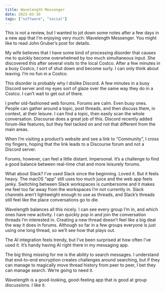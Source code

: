 ```yaml
---
title: Wavelength Messenger
date: 2023-03-30
tags: ["software", "social"]
---
```



This is not a review, but I wanted to jot down some notes after a few days in a new app that I’m enjoying very much: Wavelength Messenger. You might like to read John Gruber’s post for details.

My wife believes that I have some kind of processing disorder that causes me to quickly become overwhelmed by too much simultaneous input. She discovered this after several visits to the local Costco. After a few minutes in a busy Costco, I sort of shut down and become surly. I can only think about leaving. I’m no fun in a Costco.

This disorder is probably why I dislike Discord. A few minutes in a busy Discord server and my eyes sort of glaze over the same way they do in a Costco. I can’t wait to get out of there.

I prefer old-fashioned web forums. Forums are calm. Even busy ones. People can gather around a topic, post threads, and then discuss them, in context, at their leisure. I can find a topic, then easily scan the whole conversation. Discourse does a great job of this. Discord recently added forum-like features, but they feel tacked on and not that different from the main areas.

When I’m visiting a product’s website and see a link to “Community”, I cross my fingers, hoping that the link leads to a Discourse forum and not a Discord server.

Forums, however, can feel a little distant. Impersonal. It’s a challenge to find a good balance between real-time chat and more leisurely forums.

What about Slack? I’ve used Slack since the beginning. Loved it. But it feels heavy. The macOS “app” still uses too much juice and the web app feels janky. Switching between Slack workspaces is cumbersome and it makes me feel too far away from the workspaces I’m not currently in. Slack channels aren’t lightweight enough to use as threads, and Slack’s threads still feel like the place conversations go to die.

Wavelength balances all this nicely. I can see every group I’m in, and which ones have new activity. I can quickly pop in and join the conversation threads I’m interested in. Creating a new thread doesn’t feel like a big deal the way it does in forums. Although so far in a few groups everyone is just using one long thread, so we’ll see how that plays out.

The AI integration feels trendy, but I’ve been surprised at how often I’ve used it. It’s handy having AI right there in my messaging app.

The big thing missing for me is the ability to search messages. I understand that end-to-end encryption creates challenges around searching, but if they can manage to magically move thread history from peer to peer, I bet they can manage search. We’re going to need it.

Wavelength is a good-looking, good-feeling app that is good at group discussions. I like it.
